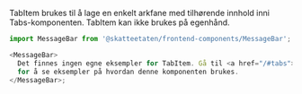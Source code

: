 TabItem brukes til å lage en enkelt arkfane med tilhørende innhold inni Tabs-komponenten. TabItem kan ikke brukes på egenhånd.

```js noeditor
import MessageBar from '@skatteetaten/frontend-components/MessageBar';

<MessageBar>
  Det finnes ingen egne eksempler for TabItem. Gå til <a href="/#tabs">Tabs</a>{' '}
  for å se eksempler på hvordan denne komponenten brukes.
</MessageBar>;
```
